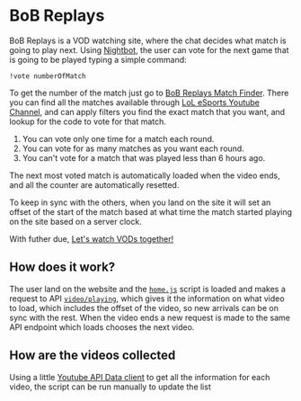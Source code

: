 # BoB Replays

BoB Replays is a VOD watching site, where the chat decides what match is going to play next. Using [Nightbot](https://www.nightbot.tv/), the user can vote for the next game that is going to be played typing a simple command:

```
!vote numberOfMatch
```

To get the number of the match just go to [BoB Replays Match Finder](http://bobreplays.herokuapp.com). There you can find all the matches available through [LoL eSports Youtube Channel](https://www.youtube.com/user/LoLChampSeries), and can apply filters you find the exact match that you want, and lookup for the code to vote for that match.

1. You can vote only one time for a match each round.
2. You can vote for as many matches as you want each round.
3. You can't vote for a match that was played less than 6 hours ago.

The next most voted match is automatically loaded when the video ends, and all the counter are automatically resetted.

To keep in sync with the others, when you land on the site it will set an offset of the start of the match based at what time the match started playing on the site based on a server clock.

With futher due, [Let's watch VODs together!](http://bobreplays.herokuapp.com)

## How does it work?
The user land on the website and the [`home.js`](app/assets/javascripts/home.js) script is loaded and makes a request to API [`video/playing`](app/controllers/videos_controller.rb#L27), which gives it the information on what video to load, which includes the offset of the video, so new arrivals can be on sync with the rest. When the video ends a new request is made to the same API endpoint which loads chooses the next video.

## How are the videos collected

Using a little [Youtube API Data client](lib/youtube_api.rb) to get all the information for each video, the script can be run manually to update the list

